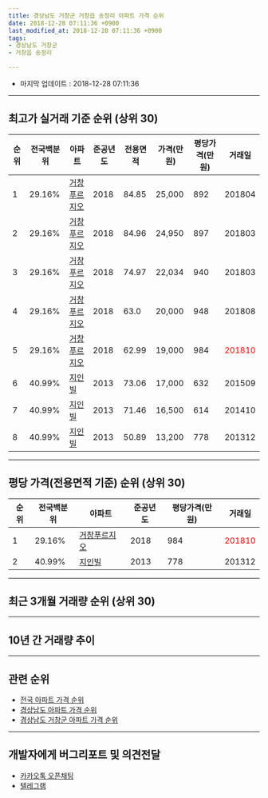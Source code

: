 ```yaml
---
title: 경상남도 거창군 거창읍 송정리 아파트 가격 순위
date: 2018-12-28 07:11:36 +0900
last_modified_at: 2018-12-28 07:11:36 +0900
tags:
- 경상남도 거창군
- 거창읍 송정리

---
```


* 마지막 업데이트 : 2018-12-28 07:11:36

---

## 최고가 실거래 기준 순위 (상위 30)


|순위|전국백분위|아파트|준공년도|전용면적|가격(만원)|평당가격(만원)|거래일|
|---|---|---|---|---|---|---|---|
|1|29.16%|[거창푸르지오](https://search.naver.com/search.naver?query=%EA%B2%BD%EC%83%81%EB%82%A8%EB%8F%84+%EA%B1%B0%EC%B0%BD%EA%B5%B0+%EA%B1%B0%EC%B0%BD%EC%9D%8D+%EC%86%A1%EC%A0%95%EB%A6%AC+%EA%B1%B0%EC%B0%BD%ED%91%B8%EB%A5%B4%EC%A7%80%EC%98%A4)|2018|84.85|25,000|892|201804|
|2|29.16%|[거창푸르지오](https://search.naver.com/search.naver?query=%EA%B2%BD%EC%83%81%EB%82%A8%EB%8F%84+%EA%B1%B0%EC%B0%BD%EA%B5%B0+%EA%B1%B0%EC%B0%BD%EC%9D%8D+%EC%86%A1%EC%A0%95%EB%A6%AC+%EA%B1%B0%EC%B0%BD%ED%91%B8%EB%A5%B4%EC%A7%80%EC%98%A4)|2018|84.96|24,950|897|201803|
|3|29.16%|[거창푸르지오](https://search.naver.com/search.naver?query=%EA%B2%BD%EC%83%81%EB%82%A8%EB%8F%84+%EA%B1%B0%EC%B0%BD%EA%B5%B0+%EA%B1%B0%EC%B0%BD%EC%9D%8D+%EC%86%A1%EC%A0%95%EB%A6%AC+%EA%B1%B0%EC%B0%BD%ED%91%B8%EB%A5%B4%EC%A7%80%EC%98%A4)|2018|74.97|22,034|940|201803|
|4|29.16%|[거창푸르지오](https://search.naver.com/search.naver?query=%EA%B2%BD%EC%83%81%EB%82%A8%EB%8F%84+%EA%B1%B0%EC%B0%BD%EA%B5%B0+%EA%B1%B0%EC%B0%BD%EC%9D%8D+%EC%86%A1%EC%A0%95%EB%A6%AC+%EA%B1%B0%EC%B0%BD%ED%91%B8%EB%A5%B4%EC%A7%80%EC%98%A4)|2018|63.0|20,000|948|201808|
|5|29.16%|[거창푸르지오](https://search.naver.com/search.naver?query=%EA%B2%BD%EC%83%81%EB%82%A8%EB%8F%84+%EA%B1%B0%EC%B0%BD%EA%B5%B0+%EA%B1%B0%EC%B0%BD%EC%9D%8D+%EC%86%A1%EC%A0%95%EB%A6%AC+%EA%B1%B0%EC%B0%BD%ED%91%B8%EB%A5%B4%EC%A7%80%EC%98%A4)|2018|62.99|19,000|984|<span style="color:red">201810</span>|
|6|40.99%|[지인빌](https://search.naver.com/search.naver?query=%EA%B2%BD%EC%83%81%EB%82%A8%EB%8F%84+%EA%B1%B0%EC%B0%BD%EA%B5%B0+%EA%B1%B0%EC%B0%BD%EC%9D%8D+%EC%86%A1%EC%A0%95%EB%A6%AC+%EC%A7%80%EC%9D%B8%EB%B9%8C)|2013|73.06|17,000|632|201509|
|7|40.99%|[지인빌](https://search.naver.com/search.naver?query=%EA%B2%BD%EC%83%81%EB%82%A8%EB%8F%84+%EA%B1%B0%EC%B0%BD%EA%B5%B0+%EA%B1%B0%EC%B0%BD%EC%9D%8D+%EC%86%A1%EC%A0%95%EB%A6%AC+%EC%A7%80%EC%9D%B8%EB%B9%8C)|2013|71.46|16,500|614|201410|
|8|40.99%|[지인빌](https://search.naver.com/search.naver?query=%EA%B2%BD%EC%83%81%EB%82%A8%EB%8F%84+%EA%B1%B0%EC%B0%BD%EA%B5%B0+%EA%B1%B0%EC%B0%BD%EC%9D%8D+%EC%86%A1%EC%A0%95%EB%A6%AC+%EC%A7%80%EC%9D%B8%EB%B9%8C)|2013|50.89|13,200|778|201312|


---

## 평당 가격(전용면적 기준) 순위 (상위 30)


|순위|전국백분위|아파트|준공년도|평당가격(만원)|거래일|
|---|---|---|---|---|---|
|1|29.16%|[거창푸르지오](https://search.naver.com/search.naver?query=%EA%B2%BD%EC%83%81%EB%82%A8%EB%8F%84+%EA%B1%B0%EC%B0%BD%EA%B5%B0+%EA%B1%B0%EC%B0%BD%EC%9D%8D+%EC%86%A1%EC%A0%95%EB%A6%AC+%EA%B1%B0%EC%B0%BD%ED%91%B8%EB%A5%B4%EC%A7%80%EC%98%A4)|2018|984|<span style="color:red">201810</span>|
|2|40.99%|[지인빌](https://search.naver.com/search.naver?query=%EA%B2%BD%EC%83%81%EB%82%A8%EB%8F%84+%EA%B1%B0%EC%B0%BD%EA%B5%B0+%EA%B1%B0%EC%B0%BD%EC%9D%8D+%EC%86%A1%EC%A0%95%EB%A6%AC+%EC%A7%80%EC%9D%B8%EB%B9%8C)|2013|778|201312|


---

## 최근 3개월 거래량 순위 (상위 30)


<div style="width:100%;">
    <canvas id="deal_count_ranking" height="250"></canvas>
</div>


<script>
new Chart(document.getElementById("deal_count_ranking"), {
    type: 'horizontalBar',
    data: {
        labels: ['거창푸르지오'],
        datasets: [{
            label: '실거래 수',
            data: [3],
            borderColor: "rgba(255, 0, 128, 1)",
            backgroundColor: "rgba(255, 0, 128, 0.5)",
            fill: false,
        }]
    },
    options: {
        responsive: true,
        title: {
            display: true,
            text: '최근 3개월 거래량 순위'
        },
        tooltips: {
            mode: 'index',
            intersect: false,
            callbacks: {
                title: function(tooltipItems, data) {
                    return "실거래 수:";
                },
                label: function(tooltipItem, data) {
                    return data.labels[tooltipItem.index] + ": " + tooltipItem.xLabel;
                }
            }
        },
        hover: {
            mode: 'nearest',
            intersect: true
        },
        scales: {
            xAxes: [{
                display: true,
                scaleLabel: {
                    display: true,
                    labelString: '실거래 수'
                },
                ticks: {
                    suggestedMin: 0,
                }
            }],
            yAxes: [{
                display: true,
                ticks: {
                    autoSkip: false,
                    callback: function(value, index, values) {
                        if (value.length > 15)
                            return value.substr(0, 13) + "...";
                        else
                            return value;
                    }
                },
                scaleLabel: {
                    display: false,
                }
            }]
        }
    }
});

</script>


---

## 10년 간 거래량 추이


<div style="width:100%;">
    <canvas id="deal_progress" height="250"></canvas>
</div>

<script>
new Chart(document.getElementById("deal_progress"), {
    type: 'line',
    data: {
        labels: ['200812','200901','200902','200903','200904','200905','200906','200907','200908','200909','200910','200911','200912','201001','201002','201003','201004','201005','201006','201007','201008','201009','201010','201011','201012','201101','201102','201103','201104','201105','201106','201107','201108','201109','201110','201111','201112','201201','201202','201203','201204','201205','201206','201207','201208','201209','201210','201211','201212','201301','201302','201303','201304','201305','201306','201307','201308','201309','201310','201311','201312','201401','201402','201403','201404','201405','201406','201407','201408','201409','201410','201411','201412','201501','201502','201503','201504','201505','201506','201507','201508','201509','201510','201511','201512','201601','201602','201603','201604','201605','201606','201607','201608','201609','201610','201611','201612','201701','201702','201703','201704','201705','201706','201707','201708','201709','201710','201711','201712','201801','201802','201803','201804','201805','201806','201807','201808','201809','201810','201811','201812'],
        datasets: [{
            label: '실거래 수',
            pointRadius: 1,
            data: [0, 0, 0, 0, 0, 0, 0, 0, 0, 0, 0, 0, 0, 0, 0, 0, 0, 0, 0, 0, 0, 0, 0, 0, 0, 0, 0, 0, 0, 0, 0, 0, 0, 0, 0, 0, 0, 0, 0, 0, 0, 0, 0, 0, 0, 0, 0, 0, 0, 0, 0, 0, 0, 0, 0, 0, 0, 0, 0, 0, 1, 2, 0, 1, 0, 0, 0, 0, 1, 1, 1, 0, 0, 1, 0, 0, 0, 0, 0, 0, 0, 2, 1, 1, 0, 1, 0, 0, 1, 0, 1, 0, 0, 0, 0, 0, 0, 0, 0, 0, 0, 0, 0, 0, 0, 0, 0, 0, 0, 1, 3, 4, 2, 3, 1, 1, 3, 3, 1, 1, 1],
            borderColor: "rgba(255, 201, 14, 1)",
            backgroundColor: "rgba(255, 201, 14, 0.5)",
            fill: true,
        }]
    },
    options: {
        responsive: true,
        title: {
            display: true,
            text: '10년간 거래량 추이'
        },
        tooltips: {
            mode: 'index',
            intersect: false,
        },
        hover: {
            mode: 'nearest',
            intersect: true
        },
        scales: {
            xAxes: [{
                display: true,
                scaleLabel: {
                    display: true,
                    labelString: '년/월'
                }
            }],
            yAxes: [{
                display: true,
                ticks: {
                    suggestedMin: 0,
                },
                scaleLabel: {
                    display: true,
                    labelString: '실거래 수'
                }
            }]
        }
    }
});

</script>


---

## 관련 순위

- [전국 아파트 가격 순위](https://inasie.github.io/apt-ranking/전국)
- [경상남도 아파트 가격 순위](https://inasie.github.io/apt-ranking/경상남도)
- [경상남도 거창군 아파트 가격 순위](https://inasie.github.io/apt-ranking/경상남도-거창군)


---

## 개발자에게 버그리포트 및 의견전달

- [카카오톡 오픈채팅](https://open.kakao.com/o/gLJUAP4)
- [텔레그램](https://t.me/inasie)

